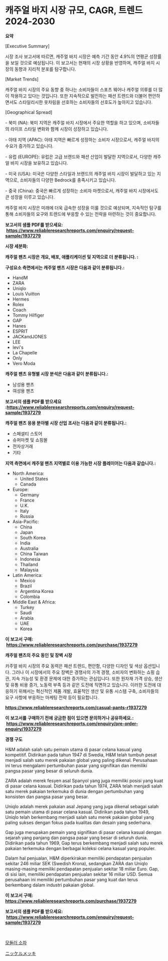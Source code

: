 <p><h1>캐주얼 바지 시장 규모, CAGR, 트렌드 2024-2030</h1></p><p><strong>요약</strong></p>
<p><p>[Executive Summary]</p><p>시장 조사 보고서에 따르면, 캐주얼 바지 시장은 예측 기간 동안 4.9%의 연평균 성장률을 보일 것으로 예상됩니다. 이 보고서는 현재의 시장 상황을 반영하며, 캐주얼 바지 시장의 동향과 지리적 분포를 탐구합니다.</p><p>[Market Trends]</p><p>캐주얼 바지 시장의 주요 동향 중 하나는 소비자들이 스포츠 웨어나 캐주얼 의류를 더 많이 착용하고 있다는 것입니다. 또한 지속적으로 발전하는 패션 트렌드와 더불어 편안하면서도 스타일리시한 옷차림을 선호하는 소비자들의 선호도가 높아지고 있습니다.</p><p>[Geographical Spread]</p><p>- 북미 (NA): 북미 지역은 캐주얼 바지 시장에서 주요한 역할을 하고 있으며, 소비자들의 라이프 스타일 변화와 함께 시장이 성장하고 있습니다.</p><p>- 아태 지역 (APAC): 아태 지역은 빠르게 성장하는 소비자 시장으로서, 캐주얼 바지의 수요가 증가하고 있습니다.</p><p>- 유럽 (EUROPE): 유럽은 고급 브랜드와 패션 산업이 발달한 지역으로서, 다양한 캐주얼 바지 시장을 보유하고 있습니다.</p><p>- 미국 (USA): 미국은 다양한 스타일과 브랜드의 캐주얼 바지 시장이 발달하고 있는 지역으로, 소비자들의 다양한 Bedrock를 충족시키고 있습니다.</p><p>- 중국 (China): 중국은 빠르게 성장하는 소비자 마켓으로서, 캐주얼 바지 시장에서도 큰 성장을 이루고 있습니다.</p><p>캐주얼 바지 시장은 미래에 더욱 급속한 성장을 이룰 것으로 예상되며, 지속적인 탐구를 통해 소비자들의 요구와 트렌드에 부응할 수 있는 전략을 마련하는 것이 중요합니다.</p></p>
<p><strong>보고서의 샘플 PDF를 받으세요: &nbsp;<a href="https://www.reliableresearchreports.com/enquiry/request-sample/1937279">https://www.reliableresearchreports.com/enquiry/request-sample/1937279</a></strong></p>
<p><strong>시장 세분화:</strong></p>
<p><strong> 캐주얼 팬츠 시장은 개요, 배포, 애플리케이션 및 지역으로 더 분류됩니다. :</strong></p>
<p><strong>구성요소 측면에서는 캐주얼 팬츠 시장은 다음과 같이 분류됩니다.:</strong></p>
<p><ul><li>HandM</li><li>ZARA</li><li>Uniqlo</li><li>Louis Vuitton</li><li>Hermes</li><li>Rolex</li><li>Coach</li><li>Tommy Hilfiger</li><li>GAP</li><li>Hanes</li><li>ESPRIT</li><li>JACKandJONES</li><li>LEE</li><li>levi's</li><li>La Chapelle</li><li>Only</li><li>Vero Moda</li></ul></p>
<p><strong> 캐주얼 팬츠 유형별 시장 분석은 다음과 같이 분류됩니다.:</strong></p>
<p><ul><li>남성용 팬츠</li><li>여성용 팬츠</li></ul></p>
<p><strong>보고서의 샘플 PDF를 받으세요 :<a href="https://www.reliableresearchreports.com/enquiry/request-sample/1937279">https://www.reliableresearchreports.com/enquiry/request-sample/1937279</a></strong></p>
<p><strong> 캐주얼 팬츠 응용 분야별 시장 산업 조사는 다음과 같이 분류됩니다.:</strong></p>
<p><ul><li>스페셜티 스토어</li><li>슈퍼마켓 및 쇼핑몰</li><li>전자상거래</li><li>기타</li></ul></p>
<p><strong>지역 측면에서 캐주얼 팬츠 지역별로 이용 가능한 시장 플레이어는 다음과 같습니다.:</strong></p>
<p><ul>
    <li>
        North America:
        <ul>
            <li>United States</li>
            <li>Canada</li>
        </ul>
    </li>
    <li>
        Europe:
        <ul>
            <li>Germany</li>
            <li>France</li>
            <li>U.K.</li>
            <li>Italy</li>
            <li>Russia</li>
        </ul>
    </li>
    <li>
        Asia-Pacific:
        <ul>
            <li>China</li>
            <li>Japan</li>
            <li>South Korea</li>
            <li>India</li>
            <li>Australia</li>
            <li>China Taiwan</li>
            <li>Indonesia</li>
            <li>Thailand</li>
            <li>Malaysia</li>
        </ul>
    </li>
    <li>
        Latin America:
        <ul>
            <li>Mexico</li>
            <li>Brazil</li>
            <li>Argentina Korea</li>
            <li>Colombia</li>
        </ul>
    </li>
    <li>
        Middle East & Africa:
        <ul>
            <li>Turkey</li>
            <li>Saudi</li>
            <li>Arabia</li>
            <li>UAE</li>
            <li>Korea</li>
        </ul>
    </li>
    </ul></p>
<p><strong>이 보고서 구매: &nbsp;<a href="https://www.reliableresearchreports.com/purchase/1937279">https://www.reliableresearchreports.com/purchase/1937279</a></strong></p>
<p><strong>캐주얼 팬츠의 주요 동인 및 장벽 시장</strong></p>
<p><p>카주얼 바지 시장의 주요 동력은 패션 트렌드, 편안함, 다양한 디자인 및 색상 옵션입니다. 그러나 이 시장에서의 주요 장벽은 경쟁사의 가격 경쟁, 소비자의 변화하는 쇼핑 습관, 지속 가능성 및 환경 문제에 대한 증가하는 관심입니다. 또한 원자재 가격 상승, 생산 및 유통 비용 증가, 노동력 부족 등과 같은 도전에 직면하고 있습니다. 이러한 도전에 대응하기 위해서는 혁신적인 제품 개발, 효율적인 생산 및 유통 시스템 구축, 소비자들의 요구 사항에 부응하는 마케팅 전략 등이 필요합니다.</p></p>
<p><strong><a href="https://www.reliableresearchreports.com/casual-pants-r1937279">https://www.reliableresearchreports.com/casual-pants-r1937279</a></strong></p>
<p><strong>이 보고서를 구매하기 전에 궁금한 점이 있으면 문의하거나 공유하세요.: &nbsp;<a href="https://www.reliableresearchreports.com/enquiry/pre-order-enquiry/1937279">https://www.reliableresearchreports.com/enquiry/pre-order-enquiry/1937279</a></strong></p>
<p><strong>경쟁 구도</strong></p>
<p><p>H&M adalah salah satu pemain utama di pasar celana kasual yang kompetitif. Didirikan pada tahun 1947 di Swedia, H&M telah tumbuh pesat menjadi salah satu merek pakaian global yang paling dikenal. Perusahaan ini terus mengalami pertumbuhan pasar yang signifikan dan memiliki pangsa pasar yang besar di seluruh dunia.</p><p>ZARA adalah merek fesyen asal Spanyol yang juga memiliki posisi yang kuat di pasar celana kasual. Didirikan pada tahun 1974, ZARA telah menjadi salah satu merek pakaian terkemuka di dunia dengan pertumbuhan yang konsisten dan pangsa pasar yang besar.</p><p>Uniqlo adalah merek pakaian asal Jepang yang juga dikenal sebagai salah satu pemain utama di pasar celana kasual. Didirikan pada tahun 1949, Uniqlo telah berkembang menjadi salah satu merek pakaian global yang paling sukses dengan fokus pada kualitas dan desain yang sederhana.</p><p>Gap juga merupakan pemain yang signifikan di pasar celana kasual dengan sejarah yang panjang dan pangsa pasar yang besar di seluruh dunia. Didirikan pada tahun 1969, Gap terus berkembang menjadi salah satu merek pakaian terkemuka dengan berbagai koleksi celana kasual yang populer.</p><p>Dalam hal penjualan, H&M diperkirakan memiliki pendapatan penjualan sekitar 246 miliar SEK (Swedish Krona), sedangkan ZARA dan Uniqlo masing-masing memiliki pendapatan penjualan sekitar 18 miliar Euro. Gap, di sisi lain, memiliki pendapatan penjualan sekitar 16 miliar USD. Semua perusahaan ini memiliki pertumbuhan pasar yang kuat dan terus berkembang dalam industri pakaian global.</p></p>
<p><strong>이 보고서 구매: &nbsp; <a href="https://www.reliableresearchreports.com/purchase/1937279">https://www.reliableresearchreports.com/purchase/1937279</a></strong></p>
<p><strong>보고서의 샘플 PDF를 받으세요: &nbsp;<a href="https://www.reliableresearchreports.com/enquiry/request-sample/1937279">https://www.reliableresearchreports.com/enquiry/request-sample/1937279</a></strong><strong></strong></p>
<p>&nbsp;</p>
<p><p><a href="https://github.com/plelbej847484502/Market-Research-Report-List-1/blob/main/762706822438.md">모듈러 소파</a></p><p><a href="https://github.com/oafhukehf4709715/Market-Research-Report-List-1/blob/main/948910024441.md">ニッケルメッキ</a></p></p>